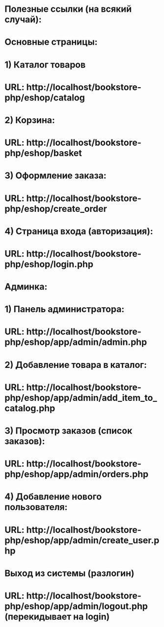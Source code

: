 # Полезные ссылки (на всякий случай): 

# Основные страницы:
# 1) Каталог товаров
# URL: http://localhost/bookstore-php/eshop/catalog
# 2) Корзина:
# URL: http://localhost/bookstore-php/eshop/basket
# 3) Оформление заказа:
# URL: http://localhost/bookstore-php/eshop/create_order
# 4) Страница входа (авторизация):
# URL: http://localhost/bookstore-php/eshop/login.php

# Админка:
# 1) Панель администратора:
# URL: http://localhost/bookstore-php/eshop/app/admin/admin.php
# 2) Добавление товара в каталог:
# URL: http://localhost/bookstore-php/eshop/app/admin/add_item_to_catalog.php
# 3) Просмотр заказов (список заказов):
# URL: http://localhost/bookstore-php/eshop/app/admin/orders.php
# 4) Добавление нового пользователя:
# URL: http://localhost/bookstore-php/eshop/app/admin/create_user.php
# Выход из системы (разлогин)
# URL: http://localhost/bookstore-php/eshop/app/admin/logout.php (перекидывает на login)

